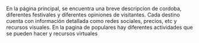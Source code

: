 En la página principal, se encuentra una breve descripcion de cordoba, diferentes festivales y diferentes opiniones de visitantes. Cada destino cuenta con información detallada como redes sociales, precios, etc y recursos visuales.
En la pagina de populares hay diferentes actividades que se pueden hacer y recursos virtuales
